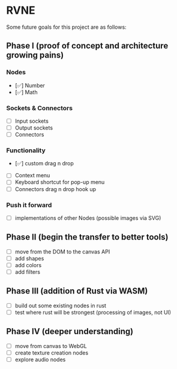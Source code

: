# RVNE

Some future goals for this project are as follows:

## Phase I (proof of concept and architecture growing pains)

### Nodes

- [✅] Number
- [✅] Math

### Sockets & Connectors

- [ ] Input sockets
- [ ] Output sockets
- [ ] Connectors

### Functionality

- [✅] custom drag n drop
- [ ] Context menu
- [ ] Keyboard shortcut for pop-up menu
- [ ] Connectors drag n drop hook up

### Push it forward

- [ ] implementations of other Nodes (possible images via SVG)

## Phase II (begin the transfer to better tools)

- [ ] move from the DOM to the canvas API
- [ ] add shapes
- [ ] add colors
- [ ] add filters

## Phase III (addition of Rust via WASM)

- [ ] build out some existing nodes in rust
- [ ] test where rust will be strongest (processing of images, not UI)

## Phase IV (deeper understanding)

- [ ] move from canvas to WebGL
- [ ] create texture creation nodes
- [ ] explore audio nodes
